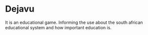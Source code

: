 # Dejavu

It is an educational game. Informing the use about the south african educational system and how important education is.
